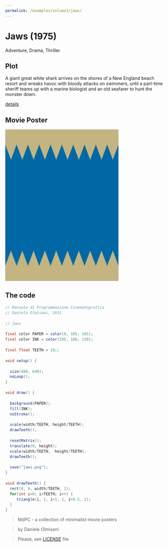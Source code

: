 ```yaml
---
permalink: /examples/volume3/jaws/
---
```

# Jaws (1975)

Adventure, Drama, Thriller

## Plot
A giant great white shark arrives on the shores of a New England beach resort and wreaks havoc with bloody attacks on swimmers, until a part-time sheriff teams up with a marine biologist and an old seafarer to hunt the monster down.

[details](https://www.imdb.com/title/tt0073195/)

## Movie Poster
<img src="jaws.png"  width="360px" title="Jaws">


## The code
```java
// Manuale di Programmazione Cinematografica
// Daniele Olmisani, 2015

// Jaws

final color PAPER = color(0, 105, 165);
final color INK = color(195, 180, 130);

final float TEETH = 10;;

void setup() {
  
  size(480, 640);
  noLoop();
}

void draw() {
  
  background(PAPER);
  fill(INK);
  noStroke();

  scale(width/TEETH, height/TEETH);
  drawTeeth();
  
  resetMatrix();
  translate(0, height);
  scale(width/TEETH, -height/TEETH);
  drawTeeth();

  save("jaws.png");
}

void drawTeeth() {
  rect(0, 0, width/TEETH, 1);
  for(int i=0; i<TEETH; i++) {
     triangle(i, 1, i+1, 1, i+0.5, 2);
  }
}
```

> MdPC - a collection of minimalist movie posters

> by Daniele Olmisani

> Please, see [LICENSE](../../../LICENSE) file
